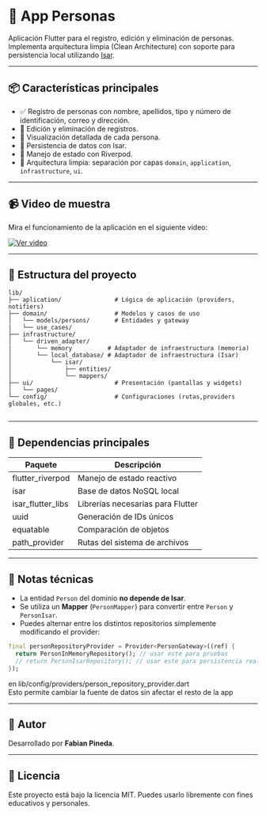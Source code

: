 # 📇 App Personas

Aplicación Flutter para el registro, edición y eliminación de personas. Implementa arquitectura limpia (Clean Architecture) con soporte para persistencia local utilizando [Isar](https://isar.dev/).

---

## 📦 Características principales

- ✅ Registro de personas con nombre, apellidos, tipo y número de identificación, correo y dirección.
- 📝 Edición y eliminación de registros.
- 📄 Visualización detallada de cada persona.
- 📅 Persistencia de datos con Isar.
- 🧪 Manejo de estado con Riverpod.
- 🧱 Arquitectura limpia: separación por capas `domain`, `application`, `infrastructure`, `ui`.

---



## 📹 Video de muestra

Mira el funcionamiento de la aplicación en el siguiente video:

[![Ver video](https://img.youtube.com/vi/P7IiZIImLLY/0.jpg)](https://www.youtube.com/watch?v=P7IiZIImLLY)

---
## 📁 Estructura del proyecto

```
lib/
├── aplication/               # Lógica de aplicación (providers, notifiers)
├── domain/                   # Modelos y casos de uso
│   └── models/persons/       # Entidades y gateway
|   └── use_cases/
├── infrastructure/
│   └── driven_adapter/      
|       └── memory          # Adaptador de infraestructura (memoria)  
│       └── local_database/ # Adaptador de infraestructura (Isar)
│           └── isar/
│               ├── entities/
│               └── mappers/
├── ui/                       # Presentación (pantallas y widgets)
│   └── pages/
└── config/                   # Configuraciones (rutas,providers globales, etc.)
                
```

---



## 📂 Dependencias principales

| Paquete             | Descripción                       |
| ------------------- | --------------------------------- |
| flutter\_riverpod   | Manejo de estado reactivo         |
| isar                | Base de datos NoSQL local         |
| isar\_flutter\_libs | Librerías necesarias para Flutter |
| uuid                | Generación de IDs únicos          |
| equatable           | Comparación de objetos            |
| path\_provider      | Rutas del sistema de archivos     |

---

## 🧠 Notas técnicas
- La entidad `Person` del dominio **no depende de Isar**.
- Se utiliza un **Mapper** (`PersonMapper`) para convertir entre `Person` y `PersonIsar`.
- Puedes alternar entre los distintos repositorios simplemente modificando el provider:
```dart
final personRepositoryProvider = Provider<PersonGateway>((ref) {
  return PersonInMemoryRepository(); // usar este para pruebas
  // return PersonIsarRepository(); // usar este para persistencia real
});
```

en lib/config/providers/person_repository_provider.dart  
Esto permite cambiar la fuente de datos sin afectar el resto de la app


---


## 👤 Autor

Desarrollado por **Fabian Pineda**.

---

## 📄 Licencia

Este proyecto está bajo la licencia MIT. Puedes usarlo libremente con fines educativos y personales.
